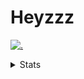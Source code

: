 # Heyzzz  

[![.](https://skillicons.dev/icons?i=js,java)](https://skillicons.dev)  

<details>
<summary>Stats</summary
<!--START_SECTION:waka-->

```txt
JSON              12 mins         ████████▓░░░░░░░░░░░░░░░░   34.58 %
Bash              11 mins         ████████░░░░░░░░░░░░░░░░░   32.43 %
Java Properties   7 mins          █████▒░░░░░░░░░░░░░░░░░░░   21.17 %
Rust              2 mins          █▓░░░░░░░░░░░░░░░░░░░░░░░   06.44 %
CSS               1 min           █░░░░░░░░░░░░░░░░░░░░░░░░   04.06 %
```

<!--END_SECTION:waka-->
</details>
